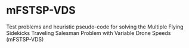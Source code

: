 # mFSTSP-VDS
Test problems and heuristic pseudo-code for solving the Multiple Flying Sidekicks Traveling Salesman Problem with Variable Drone Speeds (mFSTSP-VDS)
